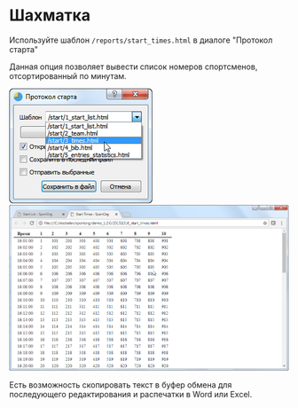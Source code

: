 # Шахматка

Используйте шаблон `/reports/start_times.html` в диалоге "Протокол старта"

Данная опция позволяет вывести список номеров спортсменов, отсортированный по минутам.

![Screenshot](img/63.png)
![Screenshot](img/64.png)

Есть возможность скопировать текст в буфер обмена для последующего редактирования и распечатки в Word или Excel.
